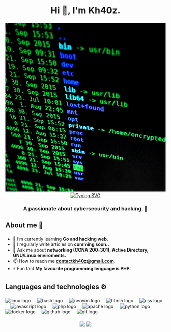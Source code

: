 <h1 align="center">Hi 👋, I'm Kh40z.</h1>

###

<div align="center">
  <img height="530" src="https://raw.githubusercontent.com/kh40zz/kh40zz/refs/heads/main/img/image.jpg"  />
</div>

<div align="center">
  <a href="https://git.io/typing-svg"><img src="https://readme-typing-svg.herokuapp.com?font=Fira+Code&duration=900&pause=1000&color=00FF41&random=true&width=435&lines=index.php%3Fid%3D1'%2520or1%3D1--%2520-;%24(tr+'!-%7D'+'*-%7D-%2B'%3C%3C%3Cn_fXd%5C%60);%3Cimg+src%3D%22PWNED%22+onerror%3D%22alert(1)%22%3E;%2F..%2F..%2F..%2F..%2F..%2Fetc%2Fpasswd;%24%7B7*7%7D" alt="Typing SVG" /></a>
</div>

###

<h3 align="center">A passionate about cybersecurity and hacking. 🔏</h3>

###

<h2 align="left">About me 🧩</h2>

###

- 🌱 I’m currently learning **Go and hacking web.**
- 📝 I regularly write articles on **comming soon..**
- 💬 Ask me about **networking (CCNA 200-301), Active Directory, GNU/Linux enviroments.**
- 📫 How to reach me **contactkh40z@gmail.com**.
- ⚡ Fun fact **My favourite programming lenguage is PHP.**


###

<h2 align="left">Languages and technologies ⚙️</h2>

###

<div align="left">
  <img src="https://cdn.jsdelivr.net/gh/devicons/devicon/icons/linux/linux-original.svg" height="40" alt="linux logo"  />
  <img width="12" />
  <img src="https://cdn.simpleicons.org/gnubash/4EAA25" height="40" alt="bash logo"  />
  <img width="12" />
  <img src="https://skillicons.dev/icons?i=neovim" height="40" alt="neovim logo"  />
  <img width="12" />
  <img src="https://cdn.simpleicons.org/html5/E34F26" height="40" alt="html5 logo"  />
  <img width="12" />
  <img src="https://cdn.jsdelivr.net/gh/devicons/devicon/icons/css3/css3-original.svg" height="40" alt="css logo"  />
  <img width="12" />
  <img src="https://cdn.simpleicons.org/javascript/F7DF1E" height="40" alt="javascript logo"  />
  <img width="12" />
  <img src="https://cdn.simpleicons.org/php/777BB4" height="40" alt="php logo"  />
  <img width="12" />
  <img src="https://cdn.jsdelivr.net/gh/devicons/devicon/icons/apache/apache-original.svg" height="40" alt="apache logo"  />
  <img width="12" />
  <img src="https://cdn.jsdelivr.net/gh/devicons/devicon/icons/python/python-original.svg" height="40" alt="python logo"  />
  <img width="12" />
  <img src="https://cdn.simpleicons.org/docker/2496ED" height="40" alt="docker logo"  />
  <img width="12" />
  <img src="https://skillicons.dev/icons?i=github" height="40" alt="github logo"  />
  <img width="12" />
  <img src="https://cdn.simpleicons.org/git/F05032" height="40" alt="git logo"  />
</div>

###
<div align="center">
  <img height="500" src="https://wakatime.com/share/@0550ec29-4d3e-4321-83aa-e4c354a833a8/32a4f1eb-150e-48c6-8f4a-b8f88b005843.svg"  />
  <img height="500" src="https://wakatime.com/share/@0550ec29-4d3e-4321-83aa-e4c354a833a8/3a659123-0224-4703-9a23-607b6cb5edc9.svg](https://wakatime.com/share/@0550ec29-4d3e-4321-83aa-e4c354a833a8/83a5d86b-75b7-4d88-93a4-82ba7cdc4c4c.svg"  />
</div>
